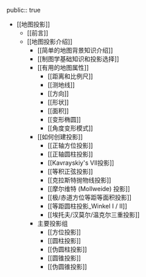 public:: true

- [[地图投影]]
	- [[前言]]
	- [[地图投影介绍]]
		- [[简单的地图背景知识介绍]]
		- [[制图学基础知识和投影选择]]
		- [[有用的地图属性]]
			- [[距离和比例尺]]
			- [[测地线]]
			- [[方向]]
			- [[形状]]
			- [[面积]]
			- [[变形椭圆]]
			- [[角度变形模式]]
		- [[如何创建投影]]
			- [[正轴方位投影]]
			- [[正轴圆柱投影]]
			- [[Kavrayskiy's VII投影]]
			- [[等积正弦投影]]
			- [[克拉斯特抛物线投影]]
			- [[摩尔维特 (Mollweide) 投影]]
			- [[极/赤道方位等距等面积投影]]
			- [[等距圆柱投影_Winkel I / II]]
			- [[埃托夫/汉莫尔/温克尔三重投影]]
		- 主要投影组
			- [[方位投影]]
			- [[圆柱投影]]
			- [[伪圆柱投影]]
			- [[圆锥投影]]
			- [[伪圆锥投影]]